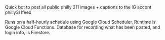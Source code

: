 Quick bot to post all public philly 311 images + captions to the IG accont philly311feed

Runs on a half-hourly schedule using Google Cloud Scheduler. Runtime is Google Cloud Functions. Database for recording what has been posted, and login info, is Firestore.
